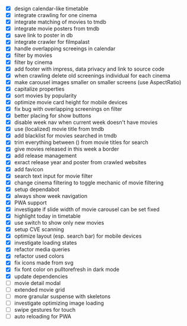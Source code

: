 - [x] design calendar-like timetable
- [x] integrate crawling for one cinema
- [x] integrate matching of movies to tmdb
- [x] integrate movie posters from tmdb
- [x] save link to poster in db
- [x] integrate crawler for filmpalast
- [x] handle overlapping screeings in calendar
- [x] filter by movies
- [x] filter by cinema
- [x] add footer with impress, data privacy and link to source code
- [x] when crawling delete old screenings individual for each cinema
- [x] make carousel images smaller on smaller screens (use AspectRatio)
- [x] capitalize properties
- [x] sort movies by popularity
- [x] optimize movie card height for mobile devices
- [x] fix bug with overlapping screenings on filter
- [x] better placing for show buttons
- [x] disable week nav when current week doesn't have movies
- [x] use (localized) movie title from tmdb
- [x] add blacklist for movies searched in tmdb
- [x] trim everything between () from movie titles for search
- [x] give movies released in this week a border
- [x] add release management
- [x] exract release year and poster from crawled websites
- [x] add favicon
- [x] search text input for movie filter
- [x] change cinema filtering to toggle mechanic of movie filtering
- [x] setup dependabot
- [x] always show week navigation
- [x] PWA support
- [x] investigate if slide width of movie carousel can be set fixed
- [x] highlight today in timetable
- [x] use switch to show only new movies
- [x] setup CVE scanning
- [x] optimize layout (esp. search bar) for mobile devices
- [x] investigate loading states
- [x] refactor media queries
- [x] refactor used colors
- [x] fix icons made from svg
- [x] fix font color on pulltorefresh in dark mode
- [x] update dependencies
- [ ] movie detail modal
- [ ] extended movie grid
- [ ] more granular suspense with skeletons
- [ ] investigate optimizing image loading
- [ ] swipe gestures for touch
- [ ] auto reloading for PWA